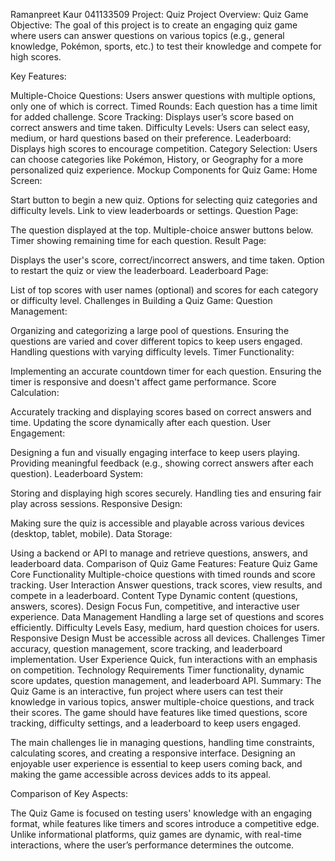 Ramanpreet Kaur 
041133509
Project: Quiz 
Project Overview: Quiz Game
Objective: The goal of this project is to create an engaging quiz game where users can answer questions on various topics (e.g., general knowledge, Pokémon, sports, etc.) to test their knowledge and compete for high scores.

Key Features:

Multiple-Choice Questions: Users answer questions with multiple options, only one of which is correct.
Timed Rounds: Each question has a time limit for added challenge.
Score Tracking: Displays user’s score based on correct answers and time taken.
Difficulty Levels: Users can select easy, medium, or hard questions based on their preference.
Leaderboard: Displays high scores to encourage competition.
Category Selection: Users can choose categories like Pokémon, History, or Geography for a more personalized quiz experience.
Mockup Components for Quiz Game:
Home Screen:

Start button to begin a new quiz.
Options for selecting quiz categories and difficulty levels.
Link to view leaderboards or settings.
Question Page:

The question displayed at the top.
Multiple-choice answer buttons below.
Timer showing remaining time for each question.
Result Page:

Displays the user's score, correct/incorrect answers, and time taken.
Option to restart the quiz or view the leaderboard.
Leaderboard Page:

List of top scores with user names (optional) and scores for each category or difficulty level.
Challenges in Building a Quiz Game:
Question Management:

Organizing and categorizing a large pool of questions.
Ensuring the questions are varied and cover different topics to keep users engaged.
Handling questions with varying difficulty levels.
Timer Functionality:

Implementing an accurate countdown timer for each question.
Ensuring the timer is responsive and doesn't affect game performance.
Score Calculation:

Accurately tracking and displaying scores based on correct answers and time.
Updating the score dynamically after each question.
User Engagement:

Designing a fun and visually engaging interface to keep users playing.
Providing meaningful feedback (e.g., showing correct answers after each question).
Leaderboard System:

Storing and displaying high scores securely.
Handling ties and ensuring fair play across sessions.
Responsive Design:

Making sure the quiz is accessible and playable across various devices (desktop, tablet, mobile).
Data Storage:

Using a backend or API to manage and retrieve questions, answers, and leaderboard data.
Comparison of Quiz Game Features:
Feature	Quiz Game
Core Functionality	Multiple-choice questions with timed rounds and score tracking.
User Interaction	Answer questions, track scores, view results, and compete in a leaderboard.
Content Type	Dynamic content (questions, answers, scores).
Design Focus	Fun, competitive, and interactive user experience.
Data Management	Handling a large set of questions and scores efficiently.
Difficulty Levels	Easy, medium, hard question choices for users.
Responsive Design	Must be accessible across all devices.
Challenges	Timer accuracy, question management, score tracking, and leaderboard implementation.
User Experience	Quick, fun interactions with an emphasis on competition.
Technology Requirements	Timer functionality, dynamic score updates, question management, and leaderboard API.
Summary:
The Quiz Game is an interactive, fun project where users can test their knowledge in various topics, answer multiple-choice questions, and track their scores. The game should have features like timed questions, score tracking, difficulty settings, and a leaderboard to keep users engaged.

The main challenges lie in managing questions, handling time constraints, calculating scores, and creating a responsive interface. Designing an enjoyable user experience is essential to keep users coming back, and making the game accessible across devices adds to its appeal.

Comparison of Key Aspects:

The Quiz Game is focused on testing users' knowledge with an engaging format, while features like timers and scores introduce a competitive edge.
Unlike informational platforms, quiz games are dynamic, with real-time interactions, where the user’s performance determines the outcome.
